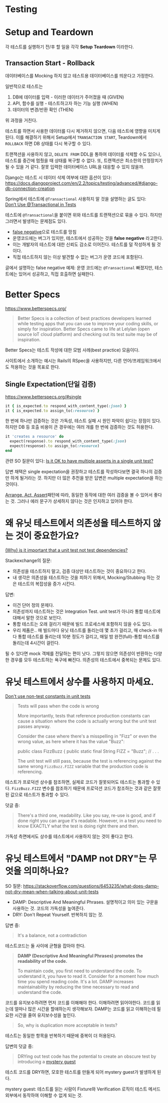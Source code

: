 # Testing

# Setup and Teardown

각 테스트를 실행하기 전/후 할 일을 각각 **Setup** **Teardown** 이라한다.

## Transaction Start - Rollback

데이터베이스를 Mocking 하지 않고 테스트용 데이터베이스를 띄운다고 가정한다.

일반적으로 테스트는

1. DB에 데이터를 입력 - 이러한 데이터가 주어졌을 때 (GIVEN)
2. API, 함수를 실행 - 테스트하고자 하는 기능 실행 (WHEN)
3. 데이터의 변경/반환 확인 (THEN)

위 과정을 거친다.

테스트를 하면서 사용한 데이터를 다시 제거하지 않으면, 다음 테스트에 영향을 미치게 된다.
이를 해결하기 위해서 Setup에서 `TRANSACTION START`, Teardown에서 `ROLLBACK` 하면
DB 상태를 다시 복구할 수 있다.

트랜잭션을 사용하지 않고, `DELETE FROM` DDL을 통하여 데이터를 삭제할 수도 있으나,
테스트를 중간에 멈췄을 때 상태를 복구할 수 없다.
또, 트랜잭션은 최소한의 안정장치가 될 수 있을 거 같다.
잘못 입력한 데이터베이스 URL을 대응할 수 있지 않을까.

Django는 테스트 시 데이터 삭제 여부에 대한 옵션이 있다:<br>
https://docs.djangoproject.com/en/2.2/topics/testing/advanced/#django-db-connection-creation

Spring에서 테스트에 `@Transactional` 사용하지 말 것을 설명하는 글도 있다:\
[Don’t Use @Transactional in Tests](https://dev.to/henrykeys/don-t-use-transactional-in-tests-40eb)

테스트에 `@Transactional`을 붙이면 위와 테스트를 트랜잭션으로 묶을 수 있다. 하지만 그러면서 발생하는 문제점도 있다.

* [false negative](https://ko.wikipedia.org/wiki/%EA%B1%B0%EC%A7%93_%EC%96%91%EC%84%B1%EA%B3%BC_%EA%B1%B0%EC%A7%93_%EC%9D%8C%EC%84%B1)으로 테스트를 망침
* 운영코드에는 버그가 있지만, 테스트에서 성공하는 것을 **false negative** 라고한다.
* 이는 개발자의 테스트에 대한 신뢰도 감소로 이어진다. 테스트를 덜 작성하게 될 것이다.
* 직접 테스트하지 않는 이상 발견할 수 없는 버그가 운영 코드에 포함된다.

글에서 설명하는 false negative 예제: 운영 코드에는 `@Transactional` 빠졌지만, 테스트에는 있어서 성공하고, 직접 호출하면 실패한다.


# Better Specs

https://www.betterspecs.org/

> Better Specs is a collection of best practices developers learned while testing apps that you can use to improve your coding skills, or simply for inspiration. Better Specs came to life at Lelylan (open source IoT cloud platform) and checking out its test suite may be of inspiration.

Better Specs는 테스트 작성에 대한 모범 사례(best practice) 모음이다.

사이트에서 소개하는 예시는 Rails의 RSpec을 사용하지만, 다른 언어/프레임워크에서도 적용하는 것을 목표로 한다.

## Single Expectation(단일 검증)

https://www.betterspecs.org/#single

```ruby
it { is_expected.to respond_with_content_type(:json) }
it { is_expected.to assign_to(:resource) }
```

한 번에 하나만 검증하는 것은 가독성, 테스트 실패 시 원인 파악이 쉽다는 장점이 있다.
하지만 DB 등 호출 비용이 큰 경우에는 여러 개를 한 번에 검증하는 것도 허용한다.

```ruby
it 'creates a resource' do
  expect(response).to respond_with_content_type(:json)
  expect(response).to assign_to(:resource)
end
```

관련 SO 질문이 있다: [Is it OK to have multiple asserts in a single unit test?](https://softwareengineering.stackexchange.com/q/7823)

답변 채택은 single expectation을 권장하고 테스트를 작성하다보면 결국 하나의 검증만 하게 될거라는 것.
하지만 더 많은 추천을 받은 답변은 multiple expectation을 하는 것이다.

[Arrange, Act, Assert](http://wiki.c2.com/?ArrangeActAssert)패턴에 따라, 동일한 동작에 대한 여러 검증을 볼 수 있어서 좋다는 것.
그러나 에러 문구가 상세하지 않다는 것은 인지하고 있어야 한다.

# 왜 유닛 테스트에서 의존성을 테스트하지 않는 것이 중요한가요?

[(Why) is it important that a unit test not test dependencies?](https://softwareengineering.stackexchange.com/questions/65477/why-is-it-important-that-a-unit-test-not-test-dependencies)

Stackexchange의 질문:
* 의존성을 테스트하지 말고, 검증 대상만 테스트하는 것이 중요하다고 한다.
* 내 생각은 의존성을 테스트하는 것을 피하기 위해서, Mocking/Stubbing 하는 것은 테스트의 복잡성을 증가 시킨다.

답변:
* 이건 단어 정의 문제다.
* 의존성까지 테스트하는 것은 Integration Test. unit test가 아니라 통합 테스트에 대해서 말한 것으로 보인다.
* 통합 테스트는 오래 걸리기 때문에 빌드 프로세스에 포함하지 않을 수도 있다.
* 우리 제품은.. 매 빌드마다 유닛 테스트를 돌리는데 몇 초가 걸리고, 매 check-in 마다 통합 테스트를 돌리는데 10분 정도가 걸리고, 매일 밤 완전(full)-통합 테스트를 돌리는데 4시간이 걸린다.

될 수 있다면 mock 객체를 전달하는 편이 낫다. 그렇지 않으면 의존성이 반환하는 다양한 경우를 모두 테스트하는 욕구에 빠진다. 의존성의 테스트에서 중복되는 문제도 있다.

# 유닛 테스트에서 상수를 사용하지 마세요.

[Don't use non-test constants in unit tests](https://dev.to/scottshipp/don-t-use-non-test-constants-in-unit-tests-3ej0)

> Tests will pass when the code is wrong
>
> More importantly, tests that reference production constants can cause a situation where the code is actually wrong but the unit test passes anyway.
>
> Consider the case where there's a misspelling in "Fizz" or even the wrong value, as here where it has the value "Buzz":
>
> public class FizzBuzz {
>    public static final String FIZZ = "Buzz";
>    // . . .
>
> The unit test will still pass, because the test is referencing against the same wrong `FizzBuzz.FIZZ` variable that the production code is referencing.

테스트가 프로덕션 상수를 참조하면, 실제로 코드가 잘못되어도 테스트는 통과할 수 있다.
`FizzBuzz.FIZZ` 변수를 참조하기 때문에 프로덕션 코드가 참조하는 것과 같은 잘못된 값으로 테스트가 통과할 수 있다.

덧글 중:

> There's a third one, readability. Like you say, re-use is good, and if done right you can argue it's readable. However, in a test you need to know EXACTLY what the test is doing right there and then.

가독성 측면에서도 상수를 테스트에서 사용하지 않는 것이 좋다고 한다.

# 유닛 테스트에서 "DAMP not DRY"는 무엇을 의미하나요?

SO 질문: https://stackoverflow.com/questions/6453235/what-does-damp-not-dry-mean-when-talking-about-unit-tests

- DAMP: Descriptive And Meaningful Phrases. 설명적이고 의미 있는 구문을 사용하는 것. 코드의 가독성을 높여준다.
- DRY: Don't Repeat Yourself. 반복하지 않는 것.

답변 중:

> It's a balance, not a contradiction

테스트코드는 둘 사이에 균형을 잡아야 한다.

> **DAMP (Descriptive And Meaningful Phrases) promotes the readability of the code.**
>
> To maintain code, you first need to understand the code. To understand it, you have to read it. Consider for a moment how much time you spend reading code. It's a lot. DAMP increases maintainability by reducing the time necessary to read and understand the code.

코드를 유지보수하려면 먼저 코드를 이해해야 한다. 이해하려면 읽어야한다. 코드를 읽는데 얼마나 많은 시간을 할애하는지 생각해보자.
DAMP는 코드를 읽고 이해하는데 필요한 시간을 줄여 유지보수성을 높인다.

> So, why is duplication more acceptable in tests?

테스트는 동일한 항목을 반복하기 때문에 중복이 더 허용된다.

답변의 덧글 중:

> DRYing out test code has the potential to create an obscure test by introducing a [mystery guest](http://xunitpatterns.com/Obscure%20Test.html#Mystery%20Guest)

테스트 코드를 DRY하면, 모호한 테스트를 만들게 되어 mystery guest가 발생하게 된다.

mystery guest: 테스트를 읽는 사람이 Fixture와 Verification 로직이 테스트 메서드 외부에서 동작하여 이해할 수 없게 되는 것.
